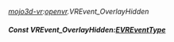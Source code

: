 _[mojo3d-vr](../../modules/mojo3d-vr/mojo3d-vr-module.md):[openvr](openvr:).VREvent\_OverlayHidden_
##### Const VREvent\_OverlayHidden:[EVREventType](../../modules/mojo3d-vr/openvr-evreventtype.md)
